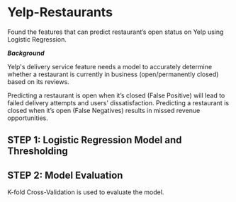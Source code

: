 # Yelp-Restaurants
Found the features that can predict restaurant’s open status on Yelp using Logistic Regression.

***Background***

Yelp's delivery service feature needs a model to accurately determine whether a restaurant is currently in business (open/permanently closed) based on its reviews.

Predicting a restaurant is open when it’s closed (False Positive) will lead to failed delivery attempts and users' dissatisfaction. Predicting a restaurant is closed when it’s open (False Negatives) results in missed revenue opportunities.

## STEP 1: Logistic Regression Model and Thresholding

## STEP 2: Model Evaluation
K-fold Cross-Validation is used to evaluate the model.